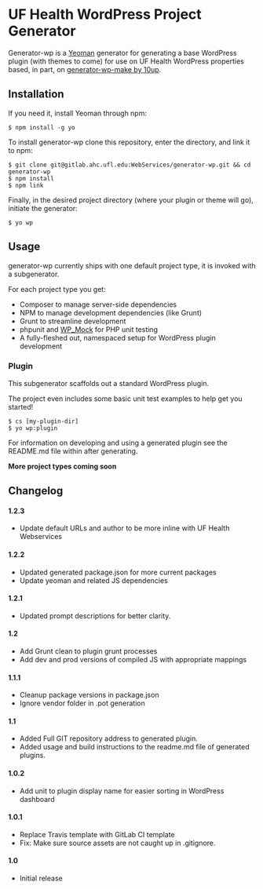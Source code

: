 UF Health WordPress Project Generator
=================

Generator-wp is a [Yeoman](http://yeoman.io) generator for generating a base WordPress plugin (with themes to come) for use on UF Health WordPress properties based, in part, on [generator-wp-make by 10up](https://github.com/10up/generator-wp-make).

## Installation

If you need it, install Yeoman through npm:

```
$ npm install -g yo
```

To install generator-wp clone this repository, enter the directory, and link it to npm:

```
$ git clone git@gitlab.ahc.ufl.edu:WebServices/generator-wp.git && cd generator-wp
$ npm install
$ npm link
```

Finally, in the desired project directory (where your plugin or theme will go), initiate the generator:

```
$ yo wp
```

## Usage

generator-wp currently ships with one default project type, it is invoked with a subgenerator.

For each project type you get:

- Composer to manage server-side dependencies
- NPM to manage development dependencies (like Grunt)
- Grunt to streamline development
- phpunit and [WP_Mock](https://github.com/10up/wp_mock) for PHP unit testing
- A fully-fleshed out, namespaced setup for WordPress plugin development

### Plugin

This subgenerator scaffolds out a standard WordPress plugin.

The project even includes some basic unit test examples to help get you started!

```
$ cs [my-plugin-dir]
$ yo wp:plugin
```

For information on developing and using a generated plugin see the README.md file within after generating.

**More project types coming soon**

## Changelog

#### 1.2.3
* Update default URLs and author to be more inline with UF Health Webservices

#### 1.2.2
* Updated generated package.json for more current packages
* Update yeoman and related JS dependencies

#### 1.2.1
* Updated prompt descriptions for better clarity.

#### 1.2
* Add Grunt clean to plugin grunt processes
* Add dev and prod versions of compiled JS with appropriate mappings

#### 1.1.1
* Cleanup package versions in package.json
* Ignore vendor folder in .pot generation

#### 1.1
* Added Full GIT repository address to generated plugin.
* Added usage and build instructions to the readme.md file of generated plugins.

#### 1.0.2
* Add unit to plugin display name for easier sorting in WordPress dashboard

#### 1.0.1
* Replace Travis template with GitLab CI template
* Fix: Make sure source assets are not caught up in .gitignore.

#### 1.0
* Initial release
